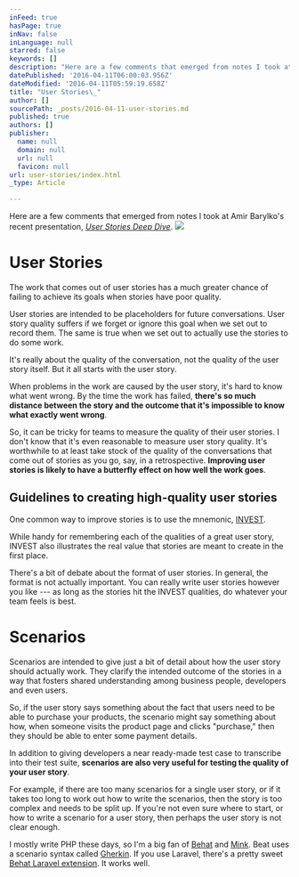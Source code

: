 ```yaml
---
inFeed: true
hasPage: true
inNav: false
inLanguage: null
starred: false
keywords: []
description: "Here are a few comments that emerged from notes I took at Amir Barylko’s recent presentation, User Stories Deep Dive.\_\n"
datePublished: '2016-04-11T06:00:03.956Z'
dateModified: '2016-04-11T05:59:19.658Z'
title: "User Stories\_"
author: []
sourcePath: _posts/2016-04-11-user-stories.md
published: true
authors: []
publisher:
  name: null
  domain: null
  url: null
  favicon: null
url: user-stories/index.html
_type: Article

---
```

Here are a few comments that emerged from notes I took at Amir Barylko's recent presentation, _[User Stories Deep Dive][0]_. 
![](https://the-grid-user-content.s3-us-west-2.amazonaws.com/3e1fbd6c-f060-49a5-a7db-f7c6ab745d55.jpg)

# User Stories 

The work that comes out of user stories has a much greater chance of failing to achieve its goals when stories have poor quality. 

User stories are intended to be placeholders for future conversations. User story quality suffers if we forget or ignore this goal when we set out to record them. The same is true when we set out to actually use the stories to do some work. 

It's really about the quality of the conversation, not the quality of the user story itself. But it all starts with the user story. 

When problems in the work are caused by the user story, it's hard to know what went wrong. By the time the work has failed, **there's so much distance between the story and the outcome that it's impossible to know what exactly went wrong**. 

So, it can be tricky for teams to measure the quality of their user stories. I don't know that it's even reasonable to measure user story quality. It's worthwhile to at least take stock of the quality of the conversations that come out of stories as you go, say, in a retrospective. **Improving user stories is likely to have a butterfly effect on how well the work goes**. 

## Guidelines to creating high-quality user stories 

One common way to improve stories is to use the mnemonic, [INVEST][1].

While handy for remembering each of the qualities of a great user story, INVEST also illustrates the real value that stories are meant to create in the first place.

There's a bit of debate about the format of user stories. In general, the format is not actually important. You can really write user stories however you like --- as long as the stories hit the INVEST qualities, do whatever your team feels is best.

# Scenarios

Scenarios are intended to give just a bit of detail about how the user story should actually work. They clarify the intended outcome of the stories in a way that fosters shared understanding among business people, developers and even users.

So, if the user story says something about the fact that users need to be able to purchase your products, the scenario might say something about how, when someone visits the product page and clicks "purchase," then they should be able to enter some payment details.

In addition to giving developers a near ready-made test case to transcribe into their test suite, **scenarios are also very useful for testing the quality of your user story**.

For example, if there are too many scenarios for a single user story, or if it takes too long to work out how to write the scenarios, then the story is too complex and needs to be split up. If you're not even sure where to start, or how to write a scenario for a user story, then perhaps the user story is not clear enough. 

I mostly write PHP these days, so I'm a big fan of [Behat][2] and [Mink][3].
Beat uses a scenario syntax called [Gherkin][4].
If you use Laravel, there's a pretty sweet [Behat Laravel extension][5]. It works well.

[0]: http://www.meetup.com/agilewpg/events/223767341/
[1]: http://xp123.com/articles/invest-in-good-stories-and-smart-tasks/
[2]: http://docs.behat.org/en/v3.0/
[3]: http://mink.behat.org/en/latest/
[4]: http://docs.behat.org/en/v3.0/guides/1.gherkin.html#gherkin-syntax
[5]: https://github.com/laracasts/Behat-Laravel-Extension